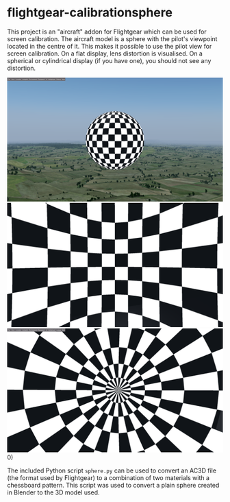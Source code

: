# flightgear-calibrationsphere

This project is an "aircraft" addon for Flightgear which can be used for screen calibration. The aircraft model is a sphere with the pilot's viewpoint located in the centre of it. This makes it possible to use the pilot view for screen calibration. On a flat display, lens distortion is visualised. On a spherical or cylindrical display (if you have one), you should not see any distortion.

<img src="https://raw.githubusercontent.com/viktorradnai/flightgear-calibrationsphere/master/Splash/screenshot1.png" width="600">
<img src="https://raw.githubusercontent.com/viktorradnai/flightgear-calibrationsphere/master/Splash/example1.png" width="600">
<img src="https://raw.githubusercontent.com/viktorradnai/flightgear-calibrationsphere/master/Splash/example2.png" width="600">0)

The included Python script `sphere.py` can be used to convert an AC3D file (the format used by Flightgear) to a combination of two materials with a chessboard pattern. This script was used to convert a plain sphere created in Blender to the 3D model used.
